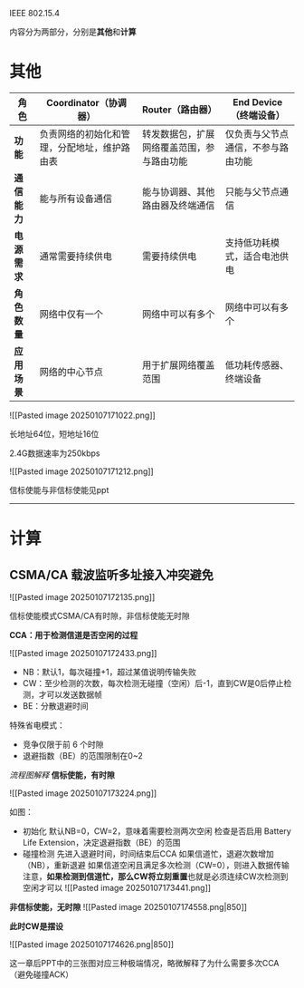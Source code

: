 
IEEE 802.15.4


内容分为两部分，分别是**其他**和**计算**

# 其他


| **角色**     | **Coordinator（协调器）** | **Router（路由器）**       | **End Device（终端设备）** |
|--------------|---------------------------|----------------------------|----------------------------|
| **功能**     | 负责网络的初始化和管理，分配地址，维护路由表 | 转发数据包，扩展网络覆盖范围，参与路由功能 | 仅负责与父节点通信，不参与路由功能 |
| **通信能力** | 能与所有设备通信           | 能与协调器、其他路由器及终端通信 | 只能与父节点通信             |
| **电源需求** | 通常需要持续供电           | 需要持续供电                | 支持低功耗模式，适合电池供电 |
| **角色数量** | 网络中仅有一个             | 网络中可以有多个            | 网络中可以有多个            |
| **应用场景** | 网络的中心节点             | 用于扩展网络覆盖范围        | 低功耗传感器、终端设备       |

![[Pasted image 20250107171022.png]]


长地址64位，短地址16位

2.4G数据速率为250kbps

![[Pasted image 20250107171212.png]]

信标使能与非信标使能见ppt

---

# 计算

## CSMA/CA 载波监听多址接入冲突避免

![[Pasted image 20250107172135.png]]

信标使能模式CSMA/CA有时隙，非信标使能无时隙

**CCA：用于检测信道是否空闲的过程**

![[Pasted image 20250107172433.png]]

- NB：默认1，每次碰撞+1，超过某值说明传输失败
- CW：至少检测的次数，每次检测无碰撞（空闲）后-1，直到CW是0后停止检测，才可以发送数据帧
- BE：分散退避时间

特殊省电模式：
- 竞争仅限于前 6 个时隙
- 退避指数（BE）的范围限制在0~2


*流程图解释*
**信标使能，有时隙**

![[Pasted image 20250107173224.png]]

如图：
- 初始化
	默认NB=0，CW=2，意味着需要检测两次空闲
	检查是否启用 Battery Life Extension，决定退避指数（BE）的范围
- 碰撞检测
	先进入退避时间，时间结束后CCA
	如果信道忙，退避次数增加（NB），重新退避
	如果信道空闲且满足多次检测（CW=0），则进入数据传输
	注意，**如果检测到信道忙，那么CW将立刻重置**也就是必须连续CW次检测到空闲才可以
![[Pasted image 20250107173441.png]]


**非信标使能，无时隙**
![[Pasted image 20250107174558.png|850]]

**此时CW是摆设**

![[Pasted image 20250107174626.png|850]]



这一章后PPT中的三张图对应三种极端情况，略微解释了为什么需要多次CCA（避免碰撞ACK）


